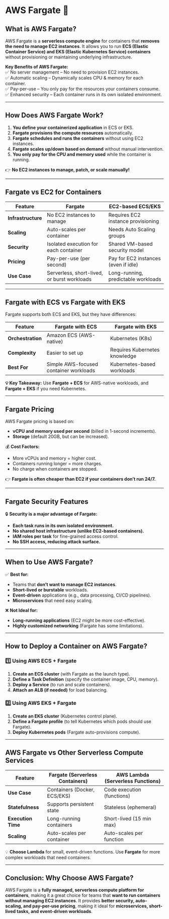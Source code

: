 # **AWS Fargate** 🚀  

## **What is AWS Fargate?**
AWS Fargate is a **serverless compute engine** for containers that **removes the need to manage EC2 instances**. It allows you to run **ECS (Elastic Container Service) and EKS (Elastic Kubernetes Service) containers** without provisioning or maintaining underlying infrastructure.

**Key Benefits of AWS Fargate:**  
✅ No server management – No need to provision EC2 instances.  
✅ Automatic scaling – Dynamically scales CPU & memory for each container.  
✅ Pay-per-use – You only pay for the resources your containers consume.  
✅ Enhanced security – Each container runs in its own isolated environment.  

---

## **How Does AWS Fargate Work?**
1. **You define your containerized application** in ECS or EKS.  
2. **Fargate provisions the compute resources** automatically.  
3. **Fargate schedules and runs the containers** without using EC2 instances.  
4. **Fargate scales up/down based on demand** without manual intervention.  
5. **You only pay for the CPU and memory used** while the container is running.  

👉 **No EC2 instances to manage, patch, or scale manually!**  

---

## **Fargate vs EC2 for Containers**
| Feature | **Fargate** | **EC2-based ECS/EKS** |
|---------|------------|----------------|
| **Infrastructure** | No EC2 instances to manage | Requires EC2 instance provisioning |
| **Scaling** | Auto-scales per container | Needs Auto Scaling groups |
| **Security** | Isolated execution for each container | Shared VM-based security model |
| **Pricing** | Pay-per-use (per second) | Pay for EC2 instances (even if idle) |
| **Use Case** | Serverless, short-lived, or burst workloads | Long-running, predictable workloads |

---

## **Fargate with ECS vs Fargate with EKS**
Fargate supports both ECS and EKS, but they have differences:

| Feature | **Fargate with ECS** | **Fargate with EKS** |
|---------|----------------|----------------|
| **Orchestration** | Amazon ECS (AWS-native) | Kubernetes (K8s) |
| **Complexity** | Easier to set up | Requires Kubernetes knowledge |
| **Best For** | Simple AWS-focused container workloads | Kubernetes-based workloads |

**💡 Key Takeaway:** Use **Fargate + ECS** for AWS-native workloads, and **Fargate + EKS** if you need Kubernetes.  

---

## **Fargate Pricing**
AWS Fargate pricing is based on:  
- **vCPU and memory used per second** (billed in 1-second increments).  
- **Storage** (default 20GB, but can be increased).  

💰 **Cost Factors:**  
- More vCPUs and memory = higher cost.  
- Containers running longer = more charges.  
- No charge when containers are stopped.  

👉 **Fargate is often cheaper than EC2 if your containers don’t run 24/7.**  

---

## **Fargate Security Features**
🔒 **Security is a major advantage of Fargate:**  
- **Each task runs in its own isolated environment.**  
- **No shared host infrastructure (unlike EC2-based containers).**  
- **IAM roles per task** for fine-grained access control.  
- **No SSH access, reducing attack surface.**  

---

## **When to Use AWS Fargate?**
✅ **Best for:**  
- Teams that **don’t want to manage EC2 instances**.  
- **Short-lived or burstable** workloads.  
- **Event-driven** applications (e.g., data processing, CI/CD pipelines).  
- **Microservices** that need easy scaling.  

❌ **Not Ideal for:**  
- **Long-running applications** (EC2 might be more cost-effective).  
- **Highly customized networking** (Fargate has some limitations).  

---

## **How to Deploy a Container on AWS Fargate?**  
### **1️⃣ Using AWS ECS + Fargate**
1. **Create an ECS cluster** (with Fargate as the launch type).  
2. **Define a Task Definition** (specify the container image, CPU, memory).  
3. **Deploy a Service** (to run and scale containers).  
4. **Attach an ALB (if needed)** for load balancing.  

### **2️⃣ Using AWS EKS + Fargate**
1. **Create an EKS cluster** (Kubernetes control plane).  
2. **Define a Fargate profile** (to tell Kubernetes which pods should use Fargate).  
3. **Deploy Kubernetes pods** (Fargate auto-provisions compute).  

---

## **AWS Fargate vs Other Serverless Compute Services**
| **Feature** | **Fargate (Serverless Containers)** | **AWS Lambda (Serverless Functions)** |
|------------|----------------------------------|---------------------------------|
| **Use Case** | Containers (Docker, ECS/EKS) | Code execution (functions) |
| **Statefulness** | Supports persistent state | Stateless (ephemeral) |
| **Execution Time** | Long-running containers | Short-lived (15 min max) |
| **Scaling** | Auto-scales per container | Auto-scales per function |

💡 **Choose Lambda** for small, event-driven functions. Use **Fargate** for more complex workloads that need containers.

---

## **Conclusion: Why Choose AWS Fargate?**
AWS Fargate is a **fully managed, serverless compute platform for containers**, making it a great choice for teams that **want to run containers without managing EC2 instances**. It provides **better security, auto-scaling, and pay-per-use pricing**, making it ideal for **microservices, short-lived tasks, and event-driven workloads**.  

